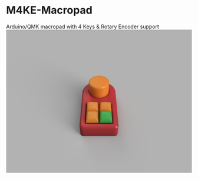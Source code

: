 # M4KE-Macropad
 Arduino/QMK macropad with 4 Keys & Rotary Encoder support
![Render of M4KE.](https://github.com/thomastrain00/M4KE-Macropad/blob/main/images/Render.PNG)